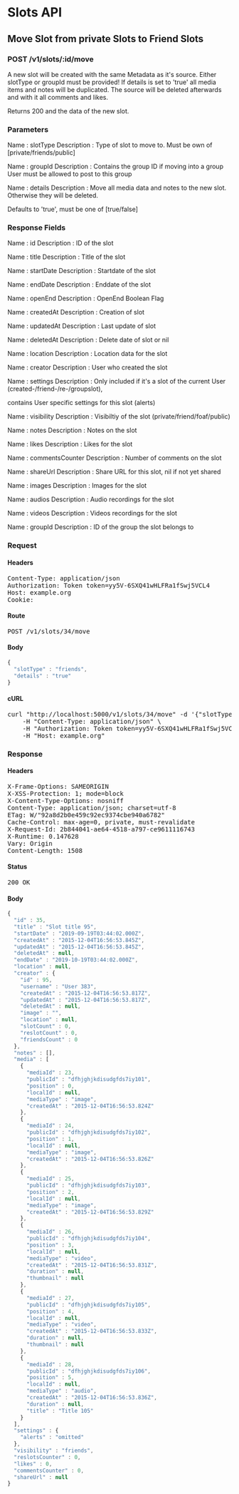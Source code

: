 # Slots API

## Move Slot from private Slots to Friend Slots

### POST /v1/slots/:id/move

A new slot will be created with  the same Metadata as it&#39;s source. Either slotType or groupId must be provided! If details is set to &#39;true&#39; all media items and notes will be duplicated. The source will be deleted afterwards and with it all comments and likes.

Returns 200 and the data of the new slot.

### Parameters

Name : slotType
Description : Type of slot to move to. Must be own of [private/friends/public]

Name : groupId
Description : Contains the group ID if moving into a group User must be allowed to post to this group

Name : details
Description : Move all media data and notes to the new  slot. Otherwise they will be deleted.

Defaults to &#39;true&#39;, must be one of [true/false]


### Response Fields

Name : id
Description : ID of the slot

Name : title
Description : Title of the slot

Name : startDate
Description : Startdate of the slot

Name : endDate
Description : Enddate of the slot

Name : openEnd
Description : OpenEnd Boolean Flag

Name : createdAt
Description : Creation of slot

Name : updatedAt
Description : Last update of slot

Name : deletedAt
Description : Delete date of slot or nil

Name : location
Description : Location data for the slot

Name : creator
Description : User who created the slot

Name : settings
Description : Only included if it&#39;s a slot of the current User (created-/friend-/re-/groupslot),

contains User specific settings for this slot (alerts)

Name : visibility
Description : Visibiltiy of the slot (private/friend/foaf/public)

Name : notes
Description : Notes on the slot

Name : likes
Description : Likes for the slot

Name : commentsCounter
Description : Number of comments on the slot

Name : shareUrl
Description : Share URL for this slot, nil if not yet shared

Name : images
Description : Images for the slot

Name : audios
Description : Audio recordings for the slot

Name : videos
Description : Videos recordings for the slot

Name : groupId
Description : ID of the group the slot belongs to

### Request

#### Headers

<pre>Content-Type: application/json
Authorization: Token token=yy5V-6SXQ41wHLFRa1fSwj5VCL4
Host: example.org
Cookie: </pre>

#### Route

<pre>POST /v1/slots/34/move</pre>

#### Body
```javascript
{
  "slotType" : "friends",
  "details" : "true"
}
```


#### cURL

<pre class="request">curl &quot;http://localhost:5000/v1/slots/34/move&quot; -d &#39;{&quot;slotType&quot;:&quot;friends&quot;,&quot;details&quot;:&quot;true&quot;}&#39; -X POST \
	-H &quot;Content-Type: application/json&quot; \
	-H &quot;Authorization: Token token=yy5V-6SXQ41wHLFRa1fSwj5VCL4&quot; \
	-H &quot;Host: example.org&quot;</pre>

### Response

#### Headers

<pre>X-Frame-Options: SAMEORIGIN
X-XSS-Protection: 1; mode=block
X-Content-Type-Options: nosniff
Content-Type: application/json; charset=utf-8
ETag: W/&quot;92a8d2b0e459c92ec9374cbe940a6782&quot;
Cache-Control: max-age=0, private, must-revalidate
X-Request-Id: 2b844041-ae64-4518-a797-ce9611116743
X-Runtime: 0.147628
Vary: Origin
Content-Length: 1508</pre>

#### Status

<pre>200 OK</pre>

#### Body

```javascript
{
  "id" : 35,
  "title" : "Slot title 95",
  "startDate" : "2019-09-19T03:44:02.000Z",
  "createdAt" : "2015-12-04T16:56:53.845Z",
  "updatedAt" : "2015-12-04T16:56:53.845Z",
  "deletedAt" : null,
  "endDate" : "2019-10-19T03:44:02.000Z",
  "location" : null,
  "creator" : {
    "id" : 95,
    "username" : "User 383",
    "createdAt" : "2015-12-04T16:56:53.817Z",
    "updatedAt" : "2015-12-04T16:56:53.817Z",
    "deletedAt" : null,
    "image" : "",
    "location" : null,
    "slotCount" : 0,
    "reslotCount" : 0,
    "friendsCount" : 0
  },
  "notes" : [],
  "media" : [
    {
      "mediaId" : 23,
      "publicId" : "dfhjghjkdisudgfds7iy101",
      "position" : 0,
      "localId" : null,
      "mediaType" : "image",
      "createdAt" : "2015-12-04T16:56:53.824Z"
    },
    {
      "mediaId" : 24,
      "publicId" : "dfhjghjkdisudgfds7iy102",
      "position" : 1,
      "localId" : null,
      "mediaType" : "image",
      "createdAt" : "2015-12-04T16:56:53.826Z"
    },
    {
      "mediaId" : 25,
      "publicId" : "dfhjghjkdisudgfds7iy103",
      "position" : 2,
      "localId" : null,
      "mediaType" : "image",
      "createdAt" : "2015-12-04T16:56:53.829Z"
    },
    {
      "mediaId" : 26,
      "publicId" : "dfhjghjkdisudgfds7iy104",
      "position" : 3,
      "localId" : null,
      "mediaType" : "video",
      "createdAt" : "2015-12-04T16:56:53.831Z",
      "duration" : null,
      "thumbnail" : null
    },
    {
      "mediaId" : 27,
      "publicId" : "dfhjghjkdisudgfds7iy105",
      "position" : 4,
      "localId" : null,
      "mediaType" : "video",
      "createdAt" : "2015-12-04T16:56:53.833Z",
      "duration" : null,
      "thumbnail" : null
    },
    {
      "mediaId" : 28,
      "publicId" : "dfhjghjkdisudgfds7iy106",
      "position" : 5,
      "localId" : null,
      "mediaType" : "audio",
      "createdAt" : "2015-12-04T16:56:53.836Z",
      "duration" : null,
      "title" : "Title 105"
    }
  ],
  "settings" : {
    "alerts" : "omitted"
  },
  "visibility" : "friends",
  "reslotsCounter" : 0,
  "likes" : 0,
  "commentsCounter" : 0,
  "shareUrl" : null
}
```
